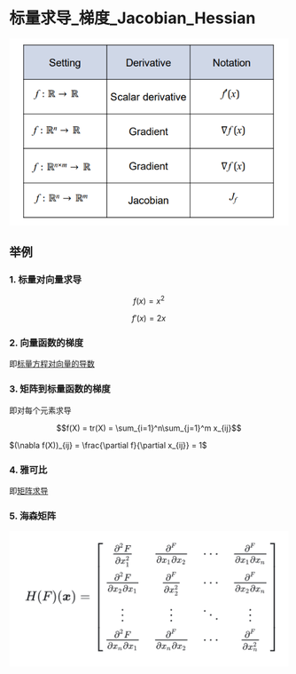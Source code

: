 # 标量求导_梯度_Jacobian_Hessian

![alt text](_attachments/标量求导_梯度_Jacobian/image.png)

## 举例

### 1. 标量对向量求导

$$f(x) = x^2$$

$$f'(x) = 2x$$

### 2. 向量函数的梯度

即[标量方程对向量的导数](矩阵求导.md#标量方程对向量的导数)

### 3. 矩阵到标量函数的梯度
即对每个元素求导

$$f(X) = tr(X) = \sum_{i=1}^n\sum_{j=1}^m x_{ij}$$

$(\nabla f(X))_{ij} = \frac{\partial f}{\partial x_{ij}} = 1$


### 4. 雅可比

即[矩阵求导](矩阵求导.md)

### 5. 海森矩阵

![alt text](_attachments/标量求导_梯度_Jacobian_Hessian/image.png)
